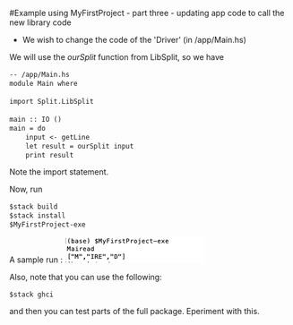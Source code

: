 #Example using MyFirstProject - part three - updating app code to call the new library code

 - We wish to change the code of the 'Driver' (in /app/Main.hs)


We will use the *ourSplit* function from LibSplit, so we have 

~~~
-- /app/Main.hs
module Main where

import Split.LibSplit

main :: IO ()
main = do
    input <- getLine
    let result = ourSplit input
    print result
~~~

Note the import statement.

Now, run 

~~~
$stack build
$stack install
$MyFirstProject-exe
~~~

A sample run : 
![Sample Run using ourSplit function](./img/10.png)

Also, note that you can use the following:

~~~
$stack ghci
~~~

and then  you can test parts of the full package. Eperiment with this. 
